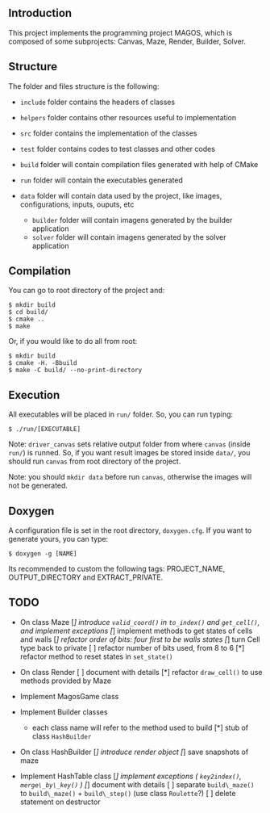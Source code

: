 ## Introduction

This project implements the programming project MAGOS, which is composed of some subprojects:
Canvas, Maze, Render, Builder, Solver.

## Structure

The folder and files structure is the following:

* `include` folder contains the headers of classes

* `helpers` folder contains other resources useful to implementation

* `src` folder contains the implementation of the classes

* `test` folder contains codes to test classes and other codes

* `build` folder will contain compilation files generated with help of CMake

* `run` folder will contain the executables generated

* `data` folder will contain data used by the project, like images, configurations, inputs, ouputs, etc

	* `builder` folder will contain imagens generated by the builder application
	* `solver` folder will contain imagens generated by the solver application

## Compilation

You can go to root directory of the project and:

```
$ mkdir build
$ cd build/
$ cmake ..
$ make
```

Or, if you would like to do all from root:

```
$ mkdir build
$ cmake -H. -Bbuild
$ make -C build/ --no-print-directory
```

## Execution

All executables will be placed in `run/` folder. So, you can run typing:

```
$ ./run/[EXECUTABLE]
```

Note: `driver_canvas` sets relative output folder from where `canvas` (inside `run/`) is runned.
So, if you want result images be stored inside `data/`, you should run `canvas` from root directory
of the project.

Note: you should `mkdir data` before run `canvas`, otherwise the images will not be generated.

## Doxygen

A configuration file is set in the root directory, `doxygen.cfg`. If you want to generate yours, you can type:

```
$ doxygen -g [NAME]
```

Its recommended to custom the following tags: PROJECT\_NAME, OUTPUT\_DIRECTORY and EXTRACT\_PRIVATE.

## TODO

* On class Maze
	[*] introduce `valid_coord()` in `to_index()` and `get_cell()`, and implement exceptions
	[*] implement methods to get states of cells and walls
	[*] refactor order of bits: four first to be walls states
	[*] turn Cell type back to private
	[ ] refactor number of bits used, from 8 to 6
	[*] refactor method to reset states in `set_state()`

* On class Render
	[ ] document with details
	[*] refactor `draw_cell()` to use methods provided by Maze

* Implement MagosGame class

* Implement Builder classes
	* each class name will refer to the method used to build
	[*] stub of class `HashBuilder`

* On class HashBuilder
	[*] introduce render object
	[*] save snapshots of maze

* Implement HashTable class
	[*] implement exceptions ( `key2index()`, `merge\_by\_key()` )
	[*] document with details
	[ ] separate `build\_maze()` to `build\_maze()` + `build\_step()` (use class `Roulette`?)
	[ ] delete statement on destructor